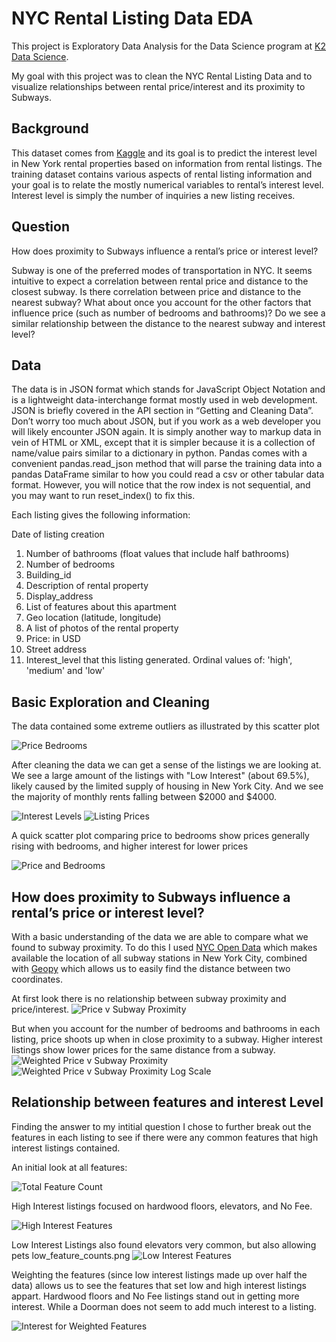 # NYC Rental Listing Data EDA
This project is Exploratory Data Analysis for the Data Science program at [K2 Data Science](http://k2datascience.com).

My goal with this project was to clean the NYC Rental Listing Data and to visualize relationships between rental price/interest and its proximity to Subways.

## Background
This dataset comes from [Kaggle](https://www.kaggle.com/c/two-sigma-connect-rental-listing-inquiries) and its goal is to predict the interest level in New York rental properties based on information from
rental listings. The training dataset contains various aspects of rental listing information and your goal is to relate the mostly 
numerical variables to rental’s interest level. Interest level is simply the number of inquiries a new listing receives.

## Question 
How does proximity to Subways influence a rental’s price or interest level?

Subway is one of the preferred modes of transportation in NYC. It seems intuitive to expect a correlation between rental price and distance to the closest subway. Is there correlation between price and distance to the nearest subway? What about once you account for the other factors that influence price (such as number of bedrooms and bathrooms)? Do we see a similar relationship between the distance to the nearest subway and interest level?


## Data 
The data is in JSON format which stands for JavaScript Object Notation and is a lightweight data-interchange format mostly 
used in web development. JSON is briefly covered in the API section in “Getting and Cleaning Data”.  Don’t worry too much about JSON, 
but if you work as a web developer you will likely encounter JSON again. It is simply another way to markup data in vein of HTML or XML, 
except that it is simpler because it is a collection of name/value pairs similar to a dictionary in python. 
Pandas comes with a convenient pandas.read_json method that will parse the training data into a pandas DataFrame similar 
to how you could read a csv or other tabular data format. However, you will notice that the row index is not sequential, 
and you may want to run reset_index() to fix this.

Each listing gives the following information:

Date of listing creation
1. Number of bathrooms (float values that include half bathrooms)
2. Number of bedrooms
3. Building_id
4. Description of rental property
5. Display_address
6. List of features about this apartment
7. Geo location (latitude, longitude)
8. A list of photos of the rental property
9. Price: in USD
10. Street address
11. Interest_level that this listing generated. Ordinal values of: 'high', 'medium' and 'low'

## Basic Exploration and Cleaning

The data contained some extreme outliers as illustrated by this scatter plot

![Price Bedrooms](Pictures/price_bedrooms_scatter.png)

After cleaning the data we can get a sense of the listings we are looking at. We see a large amount of the listings with "Low Interest" (about 69.5%),
likely caused by the limited supply of housing in New York City. And we see the majority of monthly rents falling between $2000 and $4000.


![Interest Levels](Pictures/cleaned_interest_level_pie.png)
![Listing Prices](Pictures/cleaned_price_hist.png)


A quick scatter plot comparing price to bedrooms show prices generally rising with bedrooms, and higher interest for lower prices

![Price and Bedrooms](Pictures/price_vs_bedrooms.png)

## How does proximity to Subways influence a rental’s price or interest level?

With a basic understanding of the data we are able to compare what we found to subway proximity. To do this I used [NYC Open Data](https://opendata.cityofnewyork.us/) 
which makes available the location of all subway stations in New York City, combined with [Geopy](https://pypi.python.org/pypi/geopy) which allows
us to easily find the distance between two coordinates. 

At first look there is no relationship between subway proximity and price/interest.
![Price v Subway Proximity](Pictures/price_subway_1.png)

But when you account for the number of bedrooms and bathrooms in each listing, price shoots up when in close proximity to a subway.
Higher interest listings show lower prices for the same distance from a subway.
![Weighted Price v Subway Proximity](Pictures/price_subway_2.png)
![Weighted Price v Subway Proximity Log Scale](Pictures/price_subway_3.png)

## Relationship between features and interest Level
Finding the answer to my intitial question I chose to further break out the features in each listing to see if there were any common features
that high interest listings contained.

An initial look at all features:

![Total Feature Count](Pictures/total_feature_count.png)

High Interest listings focused on hardwood floors, elevators, and No Fee.

![High Interest Features](Pictures/high_feature_counts.png)

Low Interest Listings also found elevators very common, but also allowing pets
low_feature_counts.png
![Low Interest Features](Pictures/low_feature_counts.png)

Weighting the features (since low interest listings made up over half the data) allows us to see the features that set low and high interest listings 
appart. Hardwood floors and No Fee listings stand out in getting more interest. While a Doorman does not seem to add much interest to a listing.

![Interest for Weighted Features](Pictures/adj_feature_final.png)
